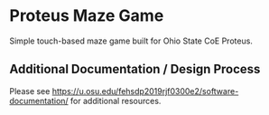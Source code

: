 # Proteus Maze Game
Simple touch-based maze game built for Ohio State CoE Proteus.

## Additional Documentation / Design Process
Please see https://u.osu.edu/fehsdp2019rjf0300e2/software-documentation/ for additional resources.

